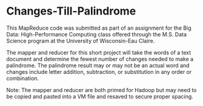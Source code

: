 # Changes-Till-Palindrome
This MapReduce code was submitted as part of an assignment for the Big Data: High-Performance Computing class offered through the M.S. Data Science program at the University of Wisconsin-Eau Claire.

The mapper and reducer for this short project will take the words of a text document and determine the fewest number of changes needed to make a palindrome.  The palindrome result may or may not be an actual word and changes include letter addition, subtraction, or substitution in any order or combination.

Note: The mapper and reducer are both primed for Hadoop but may need to be copied and pasted into a VM file and resaved to secure proper spacing.
